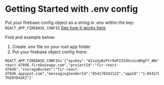 # Getting Started with .env config

Put your firebase config object as a string in .env within the key: `REACT_APP_FIREBASE_CONFIG`
[See how it works here](https://create-react-app.dev/docs/adding-custom-environment-variables/)

Find and example below:

 1. Create .env file on your root app folder
 2.  Put your firebase object config there:

    

    REACT_APP_FIREBASE_CONFIG='{"apiKey":"AIzaSyBzPYr9nP2ZIdhcozxBOgF7_ANrTQ6hYOs","authDomain":"fir-react-d78d6.firebaseapp.com","projectId":"fir-react-d78d6","storageBucket":"fir-react-d78d6.appspot.com","messagingSenderId":"854170342122","appId":"1:854170342122:web:f5400f7c255764b79afd93","measurementId":"G-THZ0YD42KZ"}'

    




